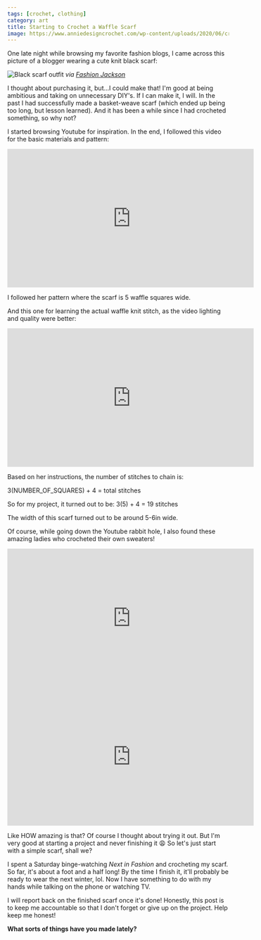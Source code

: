 ```yaml
---
tags: [crochet, clothing]
category: art
title: Starting to Crochet a Waffle Scarf
image: https://www.anniedesigncrochet.com/wp-content/uploads/2020/06/crochet-waffle-stitch-sq.jpg
---
```


One late night while browsing my favorite fashion blogs, I came across this picture of a blogger wearing a cute knit black scarf:

![Black scarf outfit](https://fashionjackson.com/wp-content/uploads/2021/01/Amy-IG-5.jpg)
*via [Fashion Jackson](https://fashionjackson.com/outfit-inspiration/)*

I thought about purchasing it, but...I could make that! I'm good at being ambitious and taking on unnecessary DIY's. If I can make it, I will. In the past I had successfully made a basket-weave scarf (which ended up being too long, but lesson learned). And it has been a while since I had crocheted something, so why not?

I started browsing Youtube for inspiration. In the end, I followed this video for the basic materials and pattern:

<iframe width="560" height="315" src="https://www.youtube.com/embed/EoLRMmSBnz4" frameborder="0" allow="accelerometer; autoplay; clipboard-write; encrypted-media; gyroscope; picture-in-picture" allowfullscreen></iframe>

I followed her pattern where the scarf is 5 waffle squares wide.

And this one for learning the actual waffle knit stitch, as the video lighting and quality were better:

<iframe width="560" height="315" src="https://www.youtube.com/embed/YRnJHytHN_w" frameborder="0" allow="accelerometer; autoplay; clipboard-write; encrypted-media; gyroscope; picture-in-picture" allowfullscreen></iframe>

Based on her instructions, the number of stitches to chain is:

3(NUMBER_OF_SQUARES) + 4 = total stitches

So for my project, it turned out to be:
3(5) + 4 = 19 stitches

The width of this scarf turned out to be around 5-6in wide.

Of course, while going down the Youtube rabbit hole, I also found these amazing ladies who crocheted their own sweaters!

<iframe width="560" height="315" src="https://www.youtube.com/embed/Rcz9zn7QN4E" frameborder="0" allow="accelerometer; autoplay; clipboard-write; encrypted-media; gyroscope; picture-in-picture" allowfullscreen></iframe>

<iframe width="560" height="315" src="https://www.youtube.com/embed/qDDjv7pl2KA" frameborder="0" allow="accelerometer; autoplay; clipboard-write; encrypted-media; gyroscope; picture-in-picture" allowfullscreen></iframe>

Like HOW amazing is that? Of course I thought about trying it out. But I'm very good at starting a project and never finishing it :weary: So let's just start with a simple scarf, shall we?

I spent a Saturday binge-watching *Next in Fashion* and crocheting my scarf. So far, it's about a foot and a half long! By the time I finish it, it'll probably be ready to wear  the next winter, lol. Now I have something to do with my hands while talking on the phone or watching TV.

I will report back on the finished scarf once it's done! Honestly, this post is to keep me accountable so that I don't forget or give up on the project. Help keep me honest!

**What sorts of things have you made lately?**